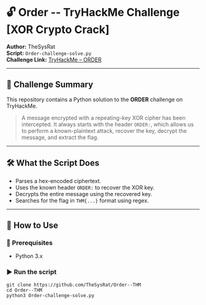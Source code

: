 # 🔓 Order -- TryHackMe Challenge [XOR Crypto Crack]

**Author:** TheSysRat  
**Script:** `Order-challenge-solve.py`  
**Challenge Link:** [TryHackMe – ORDER](https://tryhackme.com/room/hfb1order)

---

## 🧠 Challenge Summary

This repository contains a Python solution to the **ORDER** challenge on TryHackMe.

> A message encrypted with a repeating-key XOR cipher has been intercepted. It always starts with the header `ORDER:`, which allows us to perform a known-plaintext attack, recover the key, decrypt the message, and extract the flag.

---

## 🛠️ What the Script Does

- Parses a hex-encoded ciphertext.
- Uses the known header `ORDER:` to recover the XOR key.
- Decrypts the entire message using the recovered key.
- Searches for the flag in `THM{...}` format using regex.

---

## 🧩 How to Use

### 🔗 Prerequisites

- Python 3.x

### ▶️ Run the script

```
git clone https://github.com/TheSysRat/Order--THM
cd Order--THM
python3 Order-challenge-solve.py
```

